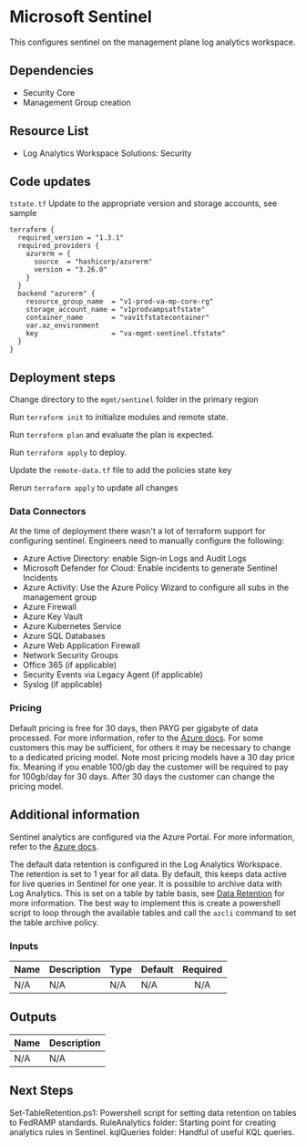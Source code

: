 # Microsoft Sentinel

This configures  sentinel on the management plane log analytics workspace.

## Dependencies

- Security Core
- Management Group creation

## Resource List

- Log Analytics Workspace Solutions: Security

## Code updates

`tstate.tf` Update to the appropriate version and storage accounts, see sample

```hcl
terraform {
  required_version = "1.3.1"
  required_providers {
    azurerm = {
      source  = "hashicorp/azurerm"
      version = "3.26.0"
    }
  }
  backend "azurerm" {
    resource_group_name  = "v1-prod-va-mp-core-rg"
    storage_account_name = "v1prodvampsatfstate"
    container_name       = "vav1tfstatecontainer"
    var.az_environment
    key                  = "va-mgmt-sentinel.tfstate"
  }
}
```

## Deployment steps

Change directory to the `mgmt/sentinel` folder in the primary region

Run `terraform init` to initialize modules and remote state.

Run `terraform plan` and evaluate the plan is expected.

Run `terraform apply` to deploy.

Update the `remote-data.tf` file to add the policies state key

Rerun `terraform apply` to update all changes

### Data Connectors

At the time of deployment there wasn't a lot of terraform support for configuring sentinel. Engineers need to manually configure the following:

- Azure Active Directory: enable Sign-in Logs and Audit Logs
- Microsoft Defender for Cloud: Enable incidents to generate Sentinel Incidents
- Azure Activity: Use the Azure Policy Wizard to configure all subs in the management group
- Azure Firewall
- Azure Key Vault
- Azure Kubernetes Service
- Azure SQL Databases
- Azure Web Application Firewall
- Network Security Groups
- Office 365 (if applicable)
- Security Events via Legacy Agent (if applicable)
- Syslog (if applicable)

### Pricing

Default pricing is free for 30 days, then PAYG per gigabyte of data processed. For more information, refer to the [Azure docs](https://azure.microsoft.com/en-us/pricing/details/azure-sentinel/). For some customers this may be sufficient, for others it may be necessary to change to a dedicated pricing model. Note most pricing models have a 30 day price fix. Meaning if you enable 100/gb day the customer will be required to pay for 100gb/day for 30 days. After 30 days the customer can change the pricing model.

## Additional information

Sentinel analytics are configured via the Azure Portal. For more information, refer to the [Azure docs](https://docs.microsoft.com/en-us/azure/sentinel/tutorial-monitor-your-data).

The default data retention is configured in the Log Analytics Workspace. The retention is set to 1 year for all data. By default, this keeps data active for live queries in Sentinel for one year. It is possible to archive data with Log Analytics. This is set on a table by table basis, see [Data Retention](https://learn.microsoft.com/en-us/azure/azure-monitor/logs/data-retention-archive?tabs=cli-1%2Ccli-2) for more information. The best way to implement this is create a powershell script to loop through the available tables and call the `azcli` command to set the table archive policy.

### Inputs

| Name | Description | Type | Default | Required |
|------|-------------|------|---------|:-----:|
|N/A|N/A|N/A|N/A|N/A|

## Outputs

| Name | Description |
|------|-------------|
|N/A|N/A|

## Next Steps

Set-TableRetention.ps1: Powershell script for setting data retention on tables to FedRAMP standards.
RuleAnalytics folder: Starting point for creating analytics rules in Sentinel.
kqlQueries folder: Handful of useful KQL queries.
